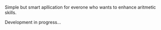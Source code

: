 Simple but smart apllication for everone who wants to enhance aritmetic skills.

Development in progress...
